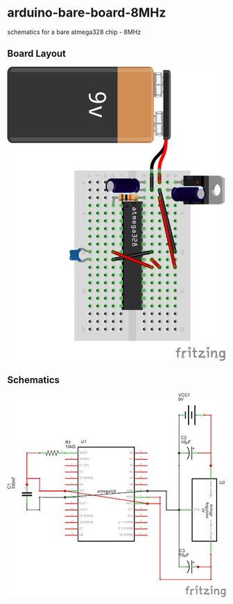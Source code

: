 # arduino-bare-board-8MHz
schematics for a bare atmega328 chip - 8MHz

## Board Layout

![board layout](https://github.com/ckxng/arduino-bare-board-8MHz/raw/master/arduino_bb_8mhz_bb.png)

## Schematics

![schematics](https://github.com/ckxng/arduino-bare-board-8MHz/raw/master/arduino_bb_8mhz_schem.png)
